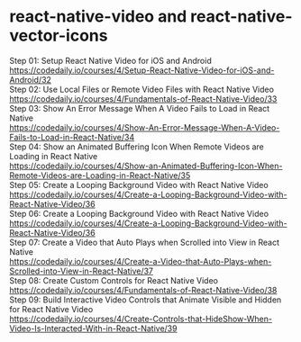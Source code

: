 # react-native-video and react-native-vector-icons
 Step 01: Setup React Native Video for iOS and Android <br/>
 https://codedaily.io/courses/4/Setup-React-Native-Video-for-iOS-and-Android/32 <br/>
 Step 02: Use Local Files or Remote Video Files with React Native Video <br/>
 https://codedaily.io/courses/4/Fundamentals-of-React-Native-Video/33 <br/>
 Step 03: Show An Error Message When A Video Fails to Load in React Native <br/>
 https://codedaily.io/courses/4/Show-An-Error-Message-When-A-Video-Fails-to-Load-in-React-Native/34 <br/>
 Step 04: Show an Animated Buffering Icon When Remote Videos are Loading in React Native <br/>
 https://codedaily.io/courses/4/Show-an-Animated-Buffering-Icon-When-Remote-Videos-are-Loading-in-React-Native/35 <br/>
 Step 05: Create a Looping Background Video with React Native Video <br/>
 https://codedaily.io/courses/4/Create-a-Looping-Background-Video-with-React-Native-Video/36 <br/>
 Step 06: Create a Looping Background Video with React Native Video <br/>
 https://codedaily.io/courses/4/Create-a-Looping-Background-Video-with-React-Native-Video/36 <br/>
 Step 07: Create a Video that Auto Plays when Scrolled into View in React Native <br/>
 https://codedaily.io/courses/4/Create-a-Video-that-Auto-Plays-when-Scrolled-into-View-in-React-Native/37 <br/>
 Step 08: Create Custom Controls for React Native Video <br/>
 https://codedaily.io/courses/4/Fundamentals-of-React-Native-Video/38 <br/>
 Step 09: Build Interactive Video Controls that Animate Visible and Hidden for React Native Video <br/>
 https://codedaily.io/courses/4/Create-Controls-that-HideShow-When-Video-Is-Interacted-With-in-React-Native/39
 
